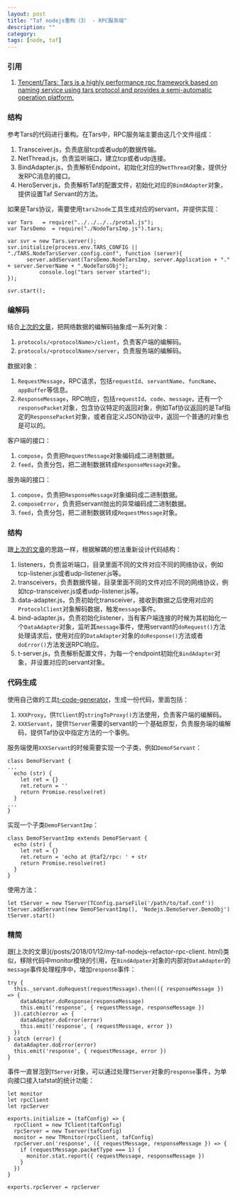 ```yaml
---
layout: post
title: "Taf nodejs重构（3） - RPC服务端"
description: ""
category: 
tags: [node, taf]
---
```


### 引用

1. [Tencent/Tars: Tars is a highly performance rpc framework based on naming service using tars protocol and provides a semi-automatic operation platform.](https://github.com/Tencent/Tars)

### 结构

参考Tars的代码进行重构。在Tars中，RPC服务端主要由这几个文件组成：

1. Transceiver.js，负责底层tcp或者udp的数据传输。
2. NetThread.js，负责监听端口，建立tcp或者udp连接。
3. BindAdapter.js，负责解析Endpoint，初始化对应的`NetThread`对象，提供分发RPC消息的接口。
4. HeroServer.js，负责解析Taf的配置文件，初始化对应的`BindAdapter`对象，提供设置Taf Servant的方法。

如果是Tars协议，需要使用`tars2node`工具生成对应的servant，并提供实现：

    var Tars   = require("../../../../protal.js");
    var TarsDemo  = require("./NodeTarsImp.js").tars;

    var svr = new Tars.server();
    svr.initialize(process.env.TARS_CONFIG || "./TARS.NodeTarsServer.config.conf", function (server){
          server.addServant(TarsDemo.NodeTarsImp, server.Application + "." + server.ServerName + ".NodeTarsObj");
              console.log("tars server started");
    });

    svr.start();

### 编解码

结合[上次的文章](/posts/2018/01/12/my-taf-nodejs-refactor-rpc-client.html)，把网络数据的编解码抽象成一系列对象：

1. `protocols/<protocolName>/client`，负责客户端的编解码。
2. `protocols/<protocolName>/server`，负责服务端的编解码。

数据对象：

1. `RequestMessage`，RPC请求，包括`requestId`、`servantName`、`funcName`、`appBuffer`等信息。
2. `ResponseMessage`，RPC响应，包括`requestId`、`code`、`message`，还有一个`responsePacket`对象，包含协议特定的返回对象，例如Taf协议返回的是Taf指定的`ResponsePacket`对象，或者自定义JSON协议中，返回一个普通的对象也是可以的。

客户端的接口：

1. `compose`，负责把`RequestMessage`对象编码成二进制数据。
2. `feed`，负责分包，把二进制数据转成`ResponseMessage`对象。

服务端的接口：

1. `compose`，负责把`ResponseMessage`对象编码成二进制数据。
2. `composeError`，负责把servant抛出的异常编码成二进制数据。
3. `feed`，负责分包，把二进制数据转成`RequestMessage`对象。

### 结构

跟[上次的文章](/posts/2018/01/12/my-taf-nodejs-refactor-rpc-client.html)的思路一样，根据解耦的想法重新设计代码结构：

1. listeners，负责监听端口，目录里面不同的文件对应不同的网络协议，例如tcp-listener.js或者udp-listener.js等。
2. transceivers，负责数据传输，目录里面不同的文件对应不同的网络协议，例如tcp-transceiver.js或者udp-listener.js等。
3. data-adapter.js，负责初始化transceiver，接收到数据之后使用对应的`ProtocolClient`对象解码数据，触发`message`事件。
4. bind-adapter.js，负责初始化listener，当有客户端连接的时候为其初始化一个`DataAdapter`对象，监听其`message`事件，使用servant的`doRequest()`方法处理请求后，使用对应的`DataAdapter`对象的`doResponse()`方法或者`doError()`方法发送RPC响应。
5. t-server.js，负责解析配置文件，为每一个endpoint初始化`BindAdapter`对象，并设置对应的servant对象。

### 代码生成

使用自己做的工具[t-code-generator](https://www.npmjs.com/package/t-code-generator)，生成一份代码，里面包括：

1. `XXXProxy`，供`TClient`的`stringToProxy()`方法使用，负责客户端的编解码。
2. `XXXServant`，提供`TServer`需要的servant的一个基础原型，负责服务端的编解码，提供Taf协议中指定方法的一个事例。

服务端使用`XXXServant`的时候需要实现一个子类，例如`DemoFServant`：

    class DemoFServant {
    ...
      echo (str) {
        let ret = {}
        ret.return = ''
        return Promise.resolve(ret)
      }
    ...
    }

实现一个子类`DemoFServantImp`：

    class DemoFServantImp extends DemoFServant {
      echo (str) {
        let ret = {}
        ret.return = 'echo at @taf2/rpc: ' + str
        return Promise.resolve(ret)
      }
    }

使用方法：

    let tServer = new TServer(TConfig.parseFile('/path/to/taf.conf'))
    tServer.addServant(new DemoFServantImp(), 'Nodejs.DemoServer.DemoObj')
    tServer.start()

### 精简

跟[上次的文章](/posts/2018/01/12/my-taf-nodejs-refactor-rpc-client.                                             html)类似，移除代码中monitor模块的引用，在`BindAdpater`对象的内部对`DataAdapter`的`message`事件处理程序中，增加`response`事件：

    try {
      this._servant.doRequest(requestMessage).then(({ responseMessage }) => {
        dataAdapter.doResponse(responseMessage)
        this.emit('response', { requestMessage, responseMessage })
      }).catch(error => {
        dataAdapter.doError(error)
        this.emit('response', { requestMessage, error })
      })
    } catch (error) {
      dataAdapter.doError(error)
      this.emit('response', { requestMessage, error })
    }

事件一直冒泡到`TServer`对象，可以通过处理`TServer`对象的`response`事件，为单向接口接入tafstat的统计功能：

    let monitor
    let rpcClient
    let rpcServer

    exports.initialize = (tafConfig) => {
      rpcClient = new TClient(tafConfig)
      rpcServer = new Tserver(tafConfig)
      monitor = new TMonitor(rpcClient, tafConfig)
      rpcServer.on('response', ({ requestMessage, responseMessage }) => {
        if (requestMessage.packetType === 1) {
          monitor.stat.report({ requestMessage, responseMessage })
        }
      })
    }

    exports.rpcServer = rpcServer
